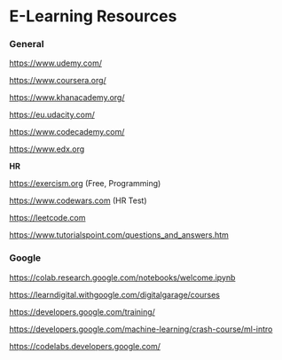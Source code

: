 # E-Learning Resources

### General

https://www.udemy.com/

https://www.coursera.org/

https://www.khanacademy.org/

https://eu.udacity.com/

https://www.codecademy.com/

https://www.edx.org

**HR**

https://exercism.org (Free, Programming)

https://www.codewars.com (HR Test)

https://leetcode.com

https://www.tutorialspoint.com/questions_and_answers.htm

### Google

https://colab.research.google.com/notebooks/welcome.ipynb

https://learndigital.withgoogle.com/digitalgarage/courses

https://developers.google.com/training/

https://developers.google.com/machine-learning/crash-course/ml-intro

https://codelabs.developers.google.com/
